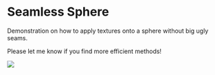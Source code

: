 # Seamless Sphere

Demonstration on how to apply textures onto a sphere without big ugly seams. 

Please let me know if you find more efficient methods!

![](https://raw.githubusercontent.com/hekuli/touchdesigner-public/main/seamless-sphere/sample.gif)
